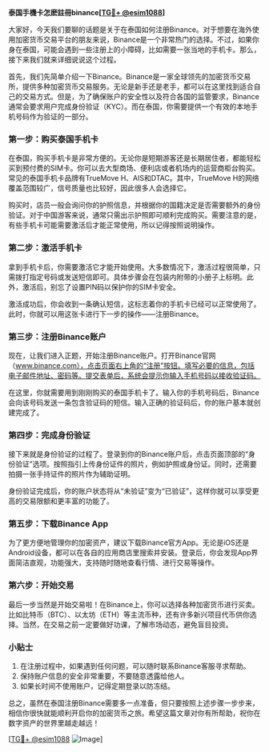 **泰国手機卡怎麽註冊binance[[TG💪+ @esim1088](https://t.me/s/esim1088)]**

大家好，今天我们要聊的话题是关于在泰国如何注册Binance。对于想要在海外使用加密货币交易平台的朋友来说，Binance是一个非常热门的选择。不过，如果你身在泰国，可能会遇到一些注册上的小障碍，比如需要一张当地的手机卡。那么，接下来我们就来详细说说这个过程。

首先，我们先简单介绍一下Binance。Binance是一家全球领先的加密货币交易所，提供多种加密货币交易服务。无论是新手还是老手，都可以在这里找到适合自己的交易方式。但是，为了确保账户的安全性以及符合各国的监管要求，Binance通常会要求用户完成身份验证（KYC）。而在泰国，你需要提供一个有效的本地手机号码作为验证的一部分。

### **第一步：购买泰国手机卡**

在泰国，购买手机卡是非常方便的。无论你是短期游客还是长期居住者，都能轻松买到预付费的SIM卡。你可以去大型商场、便利店或者机场内的运营商柜台购买。常见的泰国手机卡品牌有TrueMove H、AIS和DTAC。其中，TrueMove H的网络覆盖范围较广，信号质量也比较好，因此很多人会选择它。

购买时，店员一般会询问你的护照信息，并根据你的国籍决定是否需要额外的身份验证。对于中国游客来说，通常只需出示护照即可顺利完成购买。需要注意的是，有些手机卡可能需要激活后才能正常使用，所以记得按照说明操作。

### **第二步：激活手机卡**

拿到手机卡后，你需要激活它才能开始使用。大多数情况下，激活过程很简单，只需拨打指定号码或发送短信即可。具体步骤会在包装内附带的小册子上标明。此外，激活后，别忘了设置PIN码以保护你的SIM卡安全。

激活成功后，你会收到一条确认短信，这标志着你的手机卡已经可以正常使用了。此时，你就可以用这张卡进行下一步的操作——注册Binance。

### **第三步：注册Binance账户**

现在，让我们进入正题，开始注册Binance账户。打开Binance官网（www.binance.com），点击页面右上角的“注册”按钮。填写必要的信息，包括电子邮件地址、密码等。提交表单后，系统会提示你输入手机号码以接收验证码。

在这里，你就需要用到刚刚购买的泰国手机卡了。输入你的手机号码后，Binance会向该号码发送一条包含验证码的短信。输入正确的验证码后，你的账户基本就创建完成了。

### **第四步：完成身份验证**

接下来就是身份验证的过程了。登录到你的Binance账户后，点击页面顶部的“身份验证”选项。按照指引上传身份证件的照片，例如护照或身份证。同时，还需要拍摄一张手持证件的照片作为辅助证明。

身份验证完成后，你的账户状态将从“未验证”变为“已验证”，这样你就可以享受更高的交易限额和更丰富的功能了。

### **第五步：下载Binance App**

为了更方便地管理你的加密资产，建议下载Binance官方App。无论是iOS还是Android设备，都可以在各自的应用商店里搜索并安装。登录后，你会发现App界面简洁直观，功能强大，支持随时随地查看行情、进行交易等操作。

### **第六步：开始交易**

最后一步当然是开始交易啦！在Binance上，你可以选择各种加密货币进行买卖。比如比特币（BTC）、以太坊（ETH）等主流币种，还有许多新兴项目代币供你选择。当然，在交易之前一定要做好功课，了解市场动态，避免盲目投资。

### **小贴士**

1. 在注册过程中，如果遇到任何问题，可以随时联系Binance客服寻求帮助。
2. 保持账户信息的安全非常重要，不要随意透露给他人。
3. 如果长时间不使用账户，记得定期登录以防冻结。

总之，虽然在泰国注册Binance需要多一点准备，但只要按照上述步骤一步步来，相信你很快就能顺利开启你的加密货币之旅。希望这篇文章对你有所帮助，祝你在数字资产的世界里越走越远！

[[TG💪+ @esim1088](https://t.me/s/esim1088) ![Image](https://i.postimg.cc/4NQfJmqS/Snipaste-2025-05-13-00-14-12.png)]